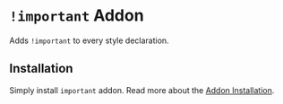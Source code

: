 # `!important` Addon

Adds `!important` to every style declaration.


## Installation

Simply install `important` addon. Read more about the [Addon Installation](./Addons.md#addon-installation).
